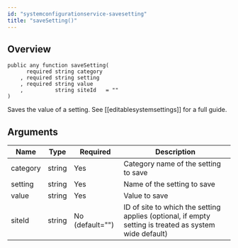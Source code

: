 ```yaml
---
id: "systemconfigurationservice-savesetting"
title: "saveSetting()"
---
```



## Overview




```luceescript
public any function saveSetting(
      required string category
    , required string setting 
    , required string value   
    ,          string siteId   = ""
)
```

Saves the value of a setting.
See [[editablesystemsettings]] for a full guide.

## Arguments


<div class="table-responsive"><table class="table"><thead><tr><th>Name</th><th>Type</th><th>Required</th><th>Description</th></tr></thead><tbody><tr><td>category</td><td>string</td><td>Yes</td><td>Category name of the setting to save</td></tr><tr><td>setting</td><td>string</td><td>Yes</td><td>Name of the setting to save</td></tr><tr><td>value</td><td>string</td><td>Yes</td><td>Value to save</td></tr><tr><td>siteId</td><td>string</td><td>No (default="")</td><td>ID of site to which the setting applies (optional, if empty setting is treated as system wide default)</td></tr></tbody></table></div>
